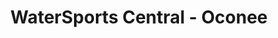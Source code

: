 ---
title: "WaterSports Central - Oconee"
url: /greensboro/watersports-central-oconee/
shop: Boot
---